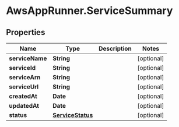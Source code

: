 # AwsAppRunner.ServiceSummary

## Properties

Name | Type | Description | Notes
------------ | ------------- | ------------- | -------------
**serviceName** | **String** |  | [optional] 
**serviceId** | **String** |  | [optional] 
**serviceArn** | **String** |  | [optional] 
**serviceUrl** | **String** |  | [optional] 
**createdAt** | **Date** |  | [optional] 
**updatedAt** | **Date** |  | [optional] 
**status** | [**ServiceStatus**](ServiceStatus.md) |  | [optional] 


